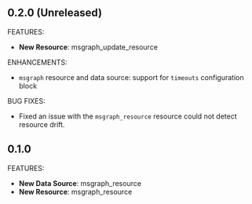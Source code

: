 ## 0.2.0 (Unreleased)

FEATURES:
- **New Resource**: msgraph_update_resource

ENHANCEMENTS:
- `msgraph` resource and data source: support for `timeouts` configuration block

BUG FIXES:
- Fixed an issue with the `msgraph_resource` resource could not detect resource drift.

## 0.1.0

FEATURES:
- **New Data Source**: msgraph_resource
- **New Resource**: msgraph_resource